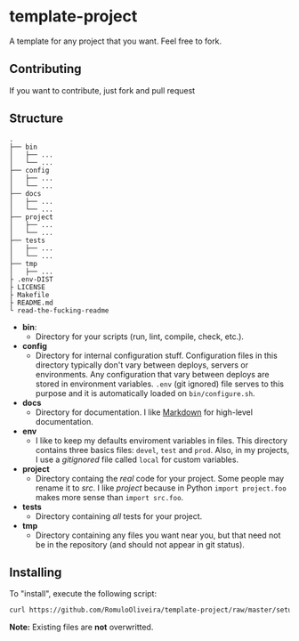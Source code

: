 template-project
================

A template for any project that you want. Feel free to fork.

## Contributing

If you want to contribute, just fork and pull request

## Structure


```
.
├── bin
│   ├── ...
│   └── ...
├── config
│   ├── ...
│   └── ...
├── docs
│   ├── ...
│   └── ...
├── project
│   ├── ...
│   └── ...
├── tests
│   ├── ...
│   └── ...
├── tmp
│   ├── ...
├ .env-DIST
├ LICENSE
├ Makefile
├ README.md
└ read-the-fucking-readme
```

- **bin**:
  - Directory for your scripts (run, lint, compile, check, etc.).
- **config**
  - Directory for internal configuration stuff. Configuration files in this directory typically don't vary between deploys, servers or environments. Any configuration that vary between deploys are stored in environment variables. `.env` (git ignored) file serves to this purpose and it is automatically loaded on `bin/configure.sh`.
- **docs**
  - Directory for documentation. I like [Markdown](https://help.github.com/articles/github-flavored-markdown) for high-level documentation.
- **env**
  - I like to keep my defaults enviroment variables in files. This directory contains three basics files: `devel`, `test` and `prod`. Also, in my projects, I use a *gitignored* file called `local` for custom variables.
- **project**
  - Directory containg the *real* code for your project. Some people may rename it to *src*. I like *project* because in Python `import project.foo` makes more sense than `import src.foo`.
- **tests**
  - Directory containing *all* tests for your project.
- **tmp**
  - Directory containing any files you want near you, but that need not be in the repository (and should not appear in git status).

## Installing

To "install", execute the following script:

```bash
curl https://github.com/RomuloOliveira/template-project/raw/master/setup.sh | bash -
```

**Note:** Existing files are **not** overwritted.
